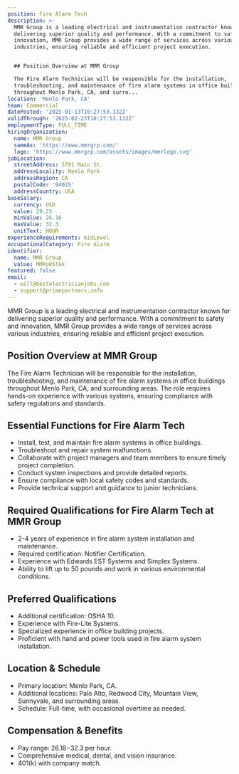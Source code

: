 ```yaml
---
position: Fire Alarm Tech
description: >-
  MMR Group is a leading electrical and instrumentation contractor known for
  delivering superior quality and performance. With a commitment to safety and
  innovation, MMR Group provides a wide range of services across various
  industries, ensuring reliable and efficient project execution.


  ## Position Overview at MMR Group

  The Fire Alarm Technician will be responsible for the installation,
  troubleshooting, and maintenance of fire alarm systems in office buildings
  throughout Menlo Park, CA, and surro...
location: 'Menlo Park, CA'
team: Commercial
datePosted: '2025-01-13T10:27:53.132Z'
validThrough: '2025-02-23T10:27:53.132Z'
employmentType: FULL_TIME
hiringOrganization:
  name: MMR Group
  sameAs: 'https://www.mmrgrp.com/'
  logo: 'https://www.mmrgrp.com/assets/images/mmrlogo.svg'
jobLocation:
  streetAddress: 5791 Main St.
  addressLocality: Menlo Park
  addressRegion: CA
  postalCode: '94025'
  addressCountry: USA
baseSalary:
  currency: USD
  value: 29.23
  minValue: 26.16
  maxValue: 32.3
  unitText: HOUR
experienceRequirements: midLevel
occupationalCategory: Fire Alarm
identifier:
  name: MMR Group
  value: MMRu05lkk
featured: false
email:
  - will@bestelectricianjobs.com
  - support@primepartners.info
---
```




MMR Group is a leading electrical and instrumentation contractor known for delivering superior quality and performance. With a commitment to safety and innovation, MMR Group provides a wide range of services across various industries, ensuring reliable and efficient project execution.

## Position Overview at MMR Group
The Fire Alarm Technician will be responsible for the installation, troubleshooting, and maintenance of fire alarm systems in office buildings throughout Menlo Park, CA, and surrounding areas. The role requires hands-on experience with various systems, ensuring compliance with safety regulations and standards.

## Essential Functions for Fire Alarm Tech
- Install, test, and maintain fire alarm systems in office buildings.
- Troubleshoot and repair system malfunctions.
- Collaborate with project managers and team members to ensure timely project completion.
- Conduct system inspections and provide detailed reports.
- Ensure compliance with local safety codes and standards.
- Provide technical support and guidance to junior technicians.

## Required Qualifications for Fire Alarm Tech at MMR Group
- 2-4 years of experience in fire alarm system installation and maintenance.
- Required certification: Notifier Certification.
- Experience with Edwards EST Systems and Simplex Systems.
- Ability to lift up to 50 pounds and work in various environmental conditions.

## Preferred Qualifications
- Additional certification: OSHA 10.
- Experience with Fire-Lite Systems.
- Specialized experience in office building projects.
- Proficient with hand and power tools used in fire alarm system installation.

## Location & Schedule
- Primary location: Menlo Park, CA.
- Additional locations: Palo Alto, Redwood City, Mountain View, Sunnyvale, and surrounding areas.
- Schedule: Full-time, with occasional overtime as needed.

## Compensation & Benefits
- Pay range: $26.16-$32.3 per hour.
- Comprehensive medical, dental, and vision insurance.
- 401(k) with company match.
